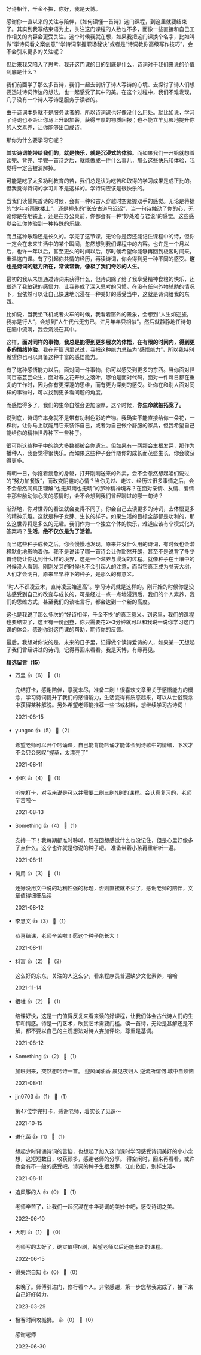 好诗相伴，千金不换，你好，我是天博。

感谢你一直以来的关注与陪伴，《如何读懂一首诗》这门课程，到这里就要结束了。其实到我写结束语为止，关注这门课程的人数也不多，而像一些直接和自己工作相关的内容会更受关注。这个时候我就在想，如果我把这门课换个名字，比如叫做“学诗词看文案创意”“学诗词掌握职场秘诀”或者是“诗词教你高级写作技巧”，会不会引来更多的关注呢？

但后来我又陷入了思考，我开这门课的目的到底是什么，诗词对于我们来说的价值到底是什么？

我们前面学了那么多首诗，我们一起去剖析了诗人写诗的心境、去探讨了诗人们想要透过诗词传达的想法，也一起感受了其中的美。在这个过程中，我们不难发现，几乎没有一个诗人写诗是服务于读者的。

由于诗词本身就不是服务读者的，所以诗词课也好像没什么用处。就比如说，学习了诗词也不会让你马上升职加薪，获得丰厚的物质回报；也不能立竿见影地提升你的人文素养，让你能够出口成诗。

那你为什么要学习它呢？

**其实诗词能带给我们的，就是快乐，就是沉浸式的体验**。而如果我们一开始就想着读完、背完、学完一首诗之后，就能做成一件什么事儿，那么这些快乐和体验，我觉得一定会被消解掉。

可能是吃了太多功利教育的苦，我们总是认为吃苦和取得的学习成果是成正比的。但我觉得诗词的学习并不是这样的。学诗词应该是很快乐的。

当我们读懂某首诗的时候，会有一种和古人穿越时空紧握双手的感觉。无论是蒋捷的“少年听雨歌楼上”，还是柳永的“长安古道马迟迟”，当一句诗触动了你的心，无论你是在地铁上，还是在办公桌前，你都会有一种“妙处难与君说”的感觉。这些感觉会让你体验到一种特殊的乐趣。

而且这种乐趣还是长久的。学完了这节课，无论你是否还能记住课程中的诗，但你一定会在未来生活中的某个瞬间，忽然想到我们课程中的内容。也许是一个月以后，也许一年以后，甚至更久的时间以后，那时候希望你能够再回到极客时间来，重温这门课。有了引起你共情的经历，再读诗词，你会得到另一种不同的感受。**这也是诗词的魅力所在，常读常新，像极了我们奇妙的人生。**

最初的我从未想通过诗词来获得什么，但诗词除了给了我享受精神食粮的快乐，还塑造了我敏锐的感悟力，让我养成了深入思考的习惯。在没有任何外物辅助的情况下，我依然可以让自己快速地沉浸在一种美好的感受当中，这就是诗词给我的东西。

比如说，当我坐飞机或者火车的时候，我看着窗外的景象，会想到“人生如逆旅，我亦是行人”，会想到“人生代代无穷已，江月年年只相似”。然后就静静地任诗句在脑中流淌，我会沉浸在其中。

这样，**面对同样的事物，我总是能得到更多层次的体悟，在有限的时间内，得到更多的情绪体验**。我在开篇词里说过，我把这种能力总结为“感悟能力”，所以我特别希望你也可以具备这种丰富的感悟能力。

有了这种感悟能力以后，面对同一件事物，你可以感受到更多的东西。当你面对世间百态芸芸众生，面对春之花开秋之落叶，哪怕是面对代码，面对一件每日都在重复的工作时，因为你有更深邃的思维，而有更为深刻的感受。让你在和别人面对同样的事物时，可以找到更多看问题的角度。

而感悟得多了，我们的生命自然会更加深厚，这个时候，**你生命就被拓宽了。**

说到底，诗词它本身就不是带有功利色彩的产物。我确实不能直接给你一朵花，一棵树，让你马上就能用它来装饰自己，或者为自己做个舒服的家具，但我希望自己能给你的精神世界种下一些种子。

很可能这些种子中的绝大多数都被会你遗忘，但如果有一两颗会生根发芽，那作为播种人，我会觉得很快乐。而如果这些种子会伴随你的成长而茂盛生长，你会收获得更多。

有朝一日，你拖着疲惫的身躯，打开刚刚送来的外卖，会不会忽然想起咱们说过的“努力加餐饭”，而改变阴霾的心情？当你见过、走过、经历过很多事情之后，会不会忽然间真正理解“也无风雨也无晴”的那种精神境界？在面对亲情、友情、爱情中那些触动你心灵的感情时，会不会想到我们曾经聊过的哪一句诗？

渐渐地，你对世界的看法就会变得不同了。你会自己去读更多的诗词，去体悟更多的精神乐趣。这就是种子发芽、生长的样子。如果生活的目标全部都是功利的，那么这世界将是多么的无趣。我们作为一个独立个体的快乐，难道应该有个模式化的答案吗？**生活，绝不仅仅是为了活着**。

而当这些种子成长之后，你会慢慢地发现，原来并没什么用的诗词，有时候也会潜移默化地影响着你。我不是说读了哪一首诗会让你豁然开朗，甚至不是说背了多少首诗能让你达到什么样的境界，这是一个滋养与浸润的过程。就像种子在土壤中的时候没人看到，刚刚发芽的时候也不会引起人的注意，而当它真正成为参天大树，人们才会明白，原来早早种下的种子，是那么的有意义。

“时人不识凌云木，直待凌云始道高”。学习诗词就是这样的。刚开始的时候你是没法感受到自己的改变与成长的，可是经过一点一点地浸润后，我们的个人素养，我们的思维方式，甚至我们的谈吐言行，都会达到一个新的高度。

这也是我说了那么多次的“好诗相伴，千金不换”的真正意义。到这里，我们的课程也要结束了，这里有一份[问卷](https://jinshuju.net/f/edaCke)，你只需要花2~3分钟就可以和我说一说你学习这门课的体会。感谢你对这门课的帮助，期待你的反馈。

最后，我想对你说的是，未来的日子里，记得做个读诗爱诗的人，如果某一天想起了我们曾经讲过的诗词，记得再回来看看。我是天博，有缘再见。
<div><strong>精选留言（15）</strong></div><ul>
<li><span>万里</span> 👍（6） 💬（1）<p>完结打卡，感谢陪伴，意犹未尽，准备二刷！很喜欢文章里关于感悟能力的概念，学习诗词提升了我们的感悟能力，生活变得有质感起来，可以从世俗观念中获得某种解脱。另外希望老师能推荐一些书或材料，想继续学习古诗词！</p>2021-08-15</li><br/><li><span>yungoo</span> 👍（5） 💬（2）<p>希望老师可以开个吟诵课，自己能背能吟诵才能体会到诗歌中的情绪，下次才不会只会感叹“握草，太漂亮了”</p>2021-08-11</li><br/><li><span>小昭</span> 👍（4） 💬（1）<p>听完打卡，对我来说是可以并需要二刷三刷N刷的课程。会认真复习的，老师辛苦啦～</p>2021-08-13</li><br/><li><span>Something</span> 👍（4） 💬（1）<p>支持一下！我每期都准时聆听，现在回想感觉什么也没记住，但是心里好像多了点什么。这个也许就是你说的种子吧。 准备带着小孩再重新听一遍。</p>2021-08-11</li><br/><li><span>何用</span> 👍（3） 💬（1）<p>还好没用文中说的功利性强的标题，否则直接就不买了，感谢老师的陪伴，文章值得细细品读</p>2021-08-12</li><br/><li><span>李慧文</span> 👍（3） 💬（1）<p>恭喜结课，老师辛苦啦！愿这个种子能长大！</p>2021-08-11</li><br/><li><span>科富</span> 👍（2） 💬（2）<p>这么好的东东，关注的人这么少，看来程序员普遍缺少文化素养，哈哈</p>2021-11-14</li><br/><li><span>牺牲</span> 👍（2） 💬（1）<p>结课好快，这是一门值得反复来看来读的好课程，让我们体会古代诗人们的生平和情感。诗是一门艺术，欣赏艺术需要门槛。读一首诗，无论是甚解还是不解，都不要以自己的主观想法对诗人妄加评论，尊重是基调。</p>2021-08-12</li><br/><li><span>Something</span> 👍（2） 💬（1）<p>加班归来，突然想吟诗一首。
迎风闻油香  晨见夜归人      
逆流所谓何  城中自烦恼</p>2021-08-11</li><br/><li><span>jjn0703</span> 👍（1） 💬（1）<p>第47位学完打卡，感谢老师，着实长了见识～</p>2021-10-15</li><br/><li><span>进化菌</span> 👍（1） 💬（1）<p>想起少时背诵诗词的苦恼，也想起了加入这门课时学习感受诗词美好的小小念想，这短短数日，收获颇多，感谢老师的分享。
得空闲时，回来再看看，或许也会有不一般的感受吧。诗词的种子生根发芽，江山依旧，别样生活~</p>2021-08-11</li><br/><li><span>追风筝的人</span> 👍（0） 💬（1）<p>老师辛苦了，让我们一起沉浸在中华诗词的美妙中吧，感受诗词之美。 </p>2022-06-10</li><br/><li><span>大明</span> 👍（1） 💬（0）<p>老师写的太好了，确实值得N刷，希望老师以后还能出新的课程。</p>2022-06-15</li><br/><li><span>得失岂自知</span> 👍（0） 💬（0）<p>来晚了。师傅引进门，修行看个人。非常感谢，第一步您帮我完成了，接下来自己好好努力。</p>2023-03-29</li><br/><li><span>极客时间攻城狮。</span> 👍（0） 💬（0）<p>感谢老师</p>2022-06-30</li><br/>
</ul>